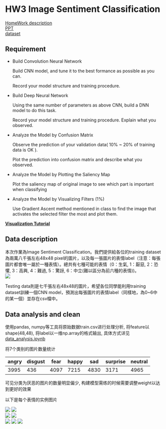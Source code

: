 # HW3 Image Sentiment Classification    
[HomeWork description](https://ntumlta.github.io/ML-Assignment3/index.html)  
[PPT](https://docs.google.com/presentation/d/1txLnBXLYmpJOMsDJItB81lA1gHJ21fgnZTxXWZtgryE/edit?usp=sharing)  
[dataset](https://drive.google.com/file/d/1UGM_CJkNb7OmUQKpxSmaUETiCQd_OBus/view?usp=sharing)  

## Requirement  
 
- Build Convolution Neural Network  

    Build CNN model, and tune it to the best formance as possible as you can.

    Record your model structure and training procedure.

- Build Deep Neural Network  

    Using the same number of parameters as above CNN, build a DNN model to do this task.

    Record your model structure and training procedure. Explain what you observed.

- Analyze the Model by Confusion Matrix  

    Observe the prediction of your validation data( 10% ~ 20% of training data is OK ).

    Plot the prediction into confusion matrix and describe what you observed.

- Analyze the Model by Plotting the Saliency Map
 
    Plot the saliency map of original image to see which part is important when classifying

- Analyze the Model by Visualizing Filters (1%)

    Use Gradient Ascent method mentioned in class to find the image that activates the selected filter the most and plot them.
    
**[Visualization Tutorial](https://blog.keras.io/how-convolutional-neural-networks-see-the-world.html)**    

## Data description  

本次作業為Image Sentiment Classification。我們提供給各位的training dataset為兩萬八千張左右48x48 pixel的圖片，以及每一張圖片的表情label（注意：每張圖片都會唯一屬於一種表情）。總共有七種可能的表情（0：生氣, 1：厭惡, 2：恐懼, 3：高興, 4：難過, 5：驚訝, 6：中立(難以區分為前六種的表情))。  
![](https://github.com/maplezzz/ML2017S_Hung-yi-Lee_HW/blob/master/HW3/img/data_example.png)

Testing data則是七千張左右48x48的圖片，希望各位同學能利用training dataset訓練一個CNN model，預測出每張圖片的表情label（同樣地，為0~6中的某一個）並存在csv檔中。  
  
## Data analysis and clean  
  
使用pandas, numpy等工具将原始数据train.csv进行处理分析, 将feature以shape(48,48), 将label以一维np.array的格式输出, 具体方式详见[data_analysis.ipynb](https://github.com/maplezzz/ML2017S_Hung-yi-Lee_HW/blob/master/HW3/data_analysis.ipynb)  
  
将7个类别的图片数量统计   

| angry       | disgust     | fear       | happy      | sad        | surprise   | neutral    |    
| ----------- | ----------- |----------- |----------- |----------- |----------- |----------- |  
| 3995        | 436         |4097        |7215        |4830        |3171        |4965        |


可见分类为厌恶的图片的数量明显偏少, 构建模型需练的时候需要调整weight以达到更好的效果  
  
以下是每个表情的实例图片  
  
![](https://github.com/maplezzz/ML2017S_Hung-yi-Lee_HW/blob/master/HW3/img/data_analysis/angry.png)
![](https://github.com/maplezzz/ML2017S_Hung-yi-Lee_HW/blob/master/HW3/img/data_analysis/disgust.png)  
![](https://github.com/maplezzz/ML2017S_Hung-yi-Lee_HW/blob/master/HW3/img/data_analysis/fear.png)
![](https://github.com/maplezzz/ML2017S_Hung-yi-Lee_HW/blob/master/HW3/img/data_analysis/happy.png)  
![](https://github.com/maplezzz/ML2017S_Hung-yi-Lee_HW/blob/master/HW3/img/data_analysis/sad.png) 
![](https://github.com/maplezzz/ML2017S_Hung-yi-Lee_HW/blob/master/HW3/img/data_analysis/surprise.png)
![](https://github.com/maplezzz/ML2017S_Hung-yi-Lee_HW/blob/master/HW3/img/data_analysis/neutral.png)  
